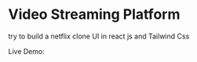 # Video Streaming Platform
try to build a netflix clone UI in react js and Tailwind Css

Live Demo: 
